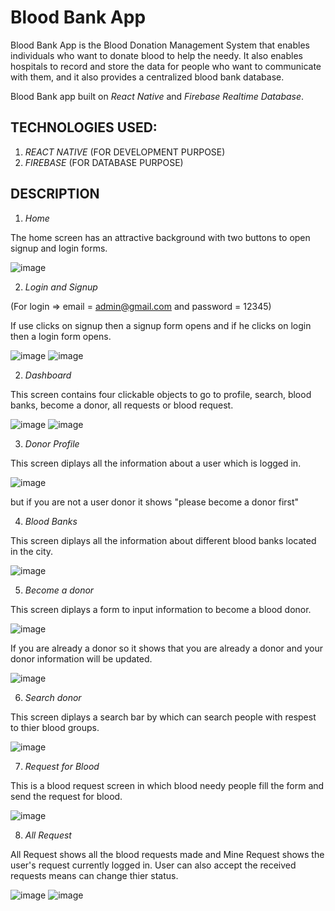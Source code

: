 # Blood Bank App

Blood Bank App is the Blood Donation Management System that enables individuals who want to donate blood to help the needy. It also enables hospitals to record and store the data for people who want to communicate with them, and it also provides a centralized blood bank database.

Blood Bank app built on *React Native* and *Firebase Realtime Database*.

## TECHNOLOGIES USED:
1. *REACT NATIVE* (FOR DEVELOPMENT PURPOSE)
2. *FIREBASE* (FOR DATABASE PURPOSE)

## DESCRIPTION

1. *Home*

The home screen has an attractive background with two buttons to open signup and login forms.

![image](https://user-images.githubusercontent.com/64039031/191195043-bc1a340b-61be-4f73-a03f-84ea736710b7.png)


2. *Login and Signup*

(For login => email = admin@gmail.com and password = 12345)

If use clicks on signup then a signup form opens and if he clicks on login then a login form opens.

![image](https://user-images.githubusercontent.com/64039031/191195193-60aaa330-a6be-466a-a0d1-f93a8caa1190.png)
![image](https://user-images.githubusercontent.com/64039031/191195371-4c7c2e93-bf6d-469c-a475-b020866585c1.png)


2. *Dashboard*

This screen contains four clickable objects to go to profile, search, blood banks, become a donor, all requests or blood request.

![image](https://user-images.githubusercontent.com/64039031/191195539-db0aa097-dd31-42d2-a989-3d982f6f8920.png)
![image](https://user-images.githubusercontent.com/64039031/191195605-3912ced6-0392-4df9-83e3-f2fa5eb2f4e5.png)


3. *Donor Profile*

This screen diplays all the information about a user which is logged in.

![image](https://user-images.githubusercontent.com/64039031/191197739-e99c68d9-dc61-495d-9ad7-0d5d0017cadd.png)

but if you are not a user donor it shows "please become a donor first"


4. *Blood Banks*

This screen diplays all the information about different blood banks located in the city.

![image](https://user-images.githubusercontent.com/64039031/191197939-3dd2275d-f5a3-4c1d-bc07-5367e935b709.png)


5. *Become a donor*

This screen diplays a form to input information to become a blood donor. 

![image](https://user-images.githubusercontent.com/64039031/191198136-5f22504b-fab0-4a45-b00a-7d04e324cee0.png)

If you are already a donor so it shows that you are already a donor and your donor information will be updated.

![image](https://user-images.githubusercontent.com/64039031/191198046-e24df60b-24a0-4565-ac18-588bb30f7592.png)


6. *Search donor*

This screen diplays a search bar by which can search people with respest to thier blood groups.

![image](https://user-images.githubusercontent.com/64039031/191198605-76b4614e-f972-4e76-90f5-7e510bba4f01.png)


7. *Request for Blood*

This is a blood request screen in which blood needy people fill the form and send the request for blood.

![image](https://user-images.githubusercontent.com/64039031/191198822-38777974-3bfc-4f55-b361-017d1af6c1d7.png)


8. *All Request*

All Request shows all the blood requests made and Mine Request shows the user's request currently logged in.
User can also accept the received requests means can change thier status.

![image](https://user-images.githubusercontent.com/64039031/191198933-9dbdabd4-df14-41d8-90f7-829aa771f5d7.png)
![image](https://user-images.githubusercontent.com/64039031/191198994-273469ca-17d6-49e5-a04f-696a2514c657.png)

